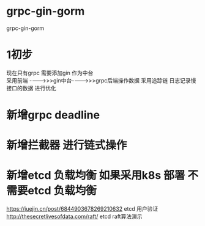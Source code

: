 # grpc-gin-gorm
grpc-gin-gorm


# 1初步
现在只有grpc 需要添加gin 作为中台   
采用前端 ---->>>gin中台---->>>grpc后端操作数据
采用追踪链 日志记录慢接口的数据  进行优化
# 新增grpc deadline

# 新增拦截器 进行链式操作
# 新增etcd 负载均衡  如果采用k8s 部署 不需要etcd 负载均衡
https://juejin.cn/post/6844903678269210632 etcd 用户验证
http://thesecretlivesofdata.com/raft/   etcd raft算法演示

